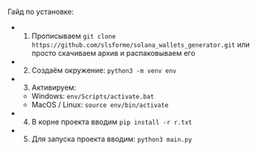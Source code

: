 Гайд по установке:

- 1. Прописываем `git clone https://github.com/slsforme/solana_wallets_generator.git` или просто скачиваем архив и распаковываем его
- 2. Создаём окружение: `python3 -m venv env`
- 3. Активируем: 
    - Windows: `env/Scripts/activate.bat`
    - MacOS / Linux: `source env/bin/activate`
- 4. В корне проекта вводим `pip install -r r.txt`
- 5. Для запуска проекта вводим: `python3 main.py`